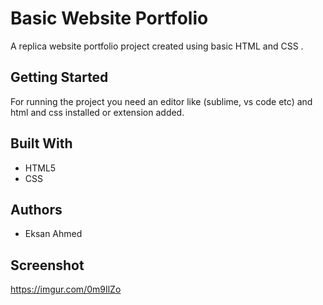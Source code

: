 # Basic Website Portfolio

A replica website portfolio project created using basic HTML and CSS . 

## Getting Started

For running the project you need an editor like (sublime, vs code etc) and html and css installed or extension added.

## Built With

* HTML5
* CSS

## Authors

* Eksan Ahmed

## Screenshot

https://imgur.com/0m9IlZo

